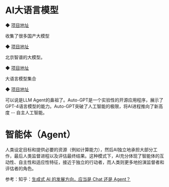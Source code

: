 # AI大语言模型

◆ [项目地址](https://github.com/wgwang/awesome-LLMs-In-China)

收集了很多国产大模型

◆ [项目地址](https://github.com/THUDM/ChatGLM-6B) 

北京智谱的大模型。

◆ [项目地址](https://github.com/lonePatient/awesome-pretrained-chinese-nlp-models)

大语言模型集合

◆ [项目地址](https://github.com/Significant-Gravitas/AutoGPT)

可以说是LLM Agent的鼻祖了。Auto-GPT是一个实验性的开源应用程序，展示了GPT-4语言模型的能力。Auto-GPT突破了人工智能的极限，将AI进程推向了新高度 -- 自主人工智能。

# 智能体（Agent）

人类设定目标和提供必要的资源（例如计算能力），然后AI独立地承担大部分工作，最后人类监督进程以及评估最终结果。这种模式下，AI充分体现了智能体的互动性、自主性和适应性特征，接近于独立的行动者，而人类则更多地扮演监督者和评估者的角色。

参考：知乎：[生成式 AI 的发展方向，应当是 Chat 还是 Agent？](https://www.zhihu.com/answer/3354027066)